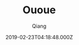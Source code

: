 ---
title: Ououe
github: https://github.com/tolking/vuepress-theme-ououe
demo: https://ououe.com/
author: Qiang
ssg:
  - Vuepress
cms:
  - Markdown
date: 2019-02-23T04:18:48.000Z
description: A blog theme for VuePress
draft: true
publish_date: '2019-02-23T04:18:48Z'
update_date: '2020-12-02T06:49:27Z'
github_star: 78
github_fork: 22
---